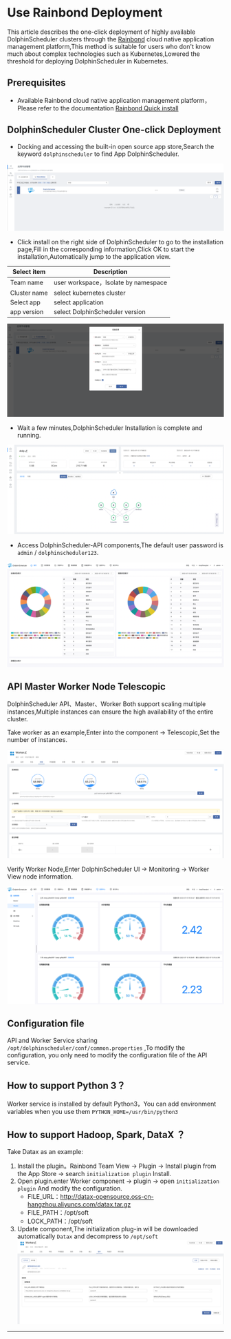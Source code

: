 # Use Rainbond Deployment

This article describes the one-click deployment of highly available DolphinScheduler clusters through the [Rainbond](https://www.rainbond.com/) cloud native application management platform,This method is suitable for users who don't know much about complex technologies such as Kubernetes,Lowered the threshold for deploying DolphinScheduler in Kubernetes.

## Prerequisites

* Available Rainbond cloud native application management platform，Please refer to the documentation [Rainbond Quick install](https://www.rainbond.com/docs/quick-start/quick-install)

## DolphinScheduler Cluster One-click Deployment 

* Docking and accessing the built-in open source app store,Search the keyword `dolphinscheduler` to find App DolphinScheduler.

![](../../../../img/rainbond/appstore-dolphinscheduler.png)

* Click install on the right side of DolphinScheduler to go to the installation page,Fill in the corresponding information,Click OK to start the installation,Automatically jump to the application view.

| Select item  | Description                          |
| ------------ | ------------------------------------ |
| Team name    | user workspace，Isolate by namespace |
| Cluster name | select kubernetes cluster            |
| Select app   | select application                   |
| app version  | select DolphinScheduler version      |

![](../../../../img/rainbond/install-dolphinscheduler.png)

* Wait a few minutes,DolphinScheduler Installation is complete and running.

![](../../../../img/rainbond/topology-dolphinscheduler.png)

* Access DolphinScheduler-API components,The default user password is `admin` / `dolphinscheduler123`.

![](../../../../img/rainbond/homepage-dolphinscheduler.png)

## API Master Worker Node Telescopic

DolphinScheduler API、Master、Worker Both support scaling multiple instances,Multiple instances can ensure the high availability of the entire cluster.

Take worker as an example,Enter into the component -> Telescopic,Set the number of instances.

![](../../../../img/rainbond/dolpscheduler-worker.png)

Verify Worker Node,Enter DolphinScheduler UI -> Monitoring -> Worker View node information.

![](../../../../img/rainbond/monitor-dolphinscheduler.png)
## Configuration file

API and Worker Service sharing `/opt/dolphinscheduler/conf/common.properties` ,To modify the configuration, you only need to modify the configuration file of the API service.

## How to support Python 3？

Worker service is installed by default Python3，You can add environment variables when you use them `PYTHON_HOME=/usr/bin/python3`

## How to support Hadoop, Spark, DataX ？

Take Datax as an example:

1. Install the plugin。Rainbond Team View -> Plugin -> Install plugin from the App Store -> search `initialization plugin` Install.
2. Open plugin.enter Worker component -> plugin -> open `initialization plugin` And modify the configuration.
   * FILE_URL：http://datax-opensource.oss-cn-hangzhou.aliyuncs.com/datax.tar.gz
   * FILE_PATH：/opt/soft
   * LOCK_PATH：/opt/soft
3. Update component,The initialization plug-in will be downloaded automatically `Datax` and decompress to `/opt/soft`
![](../../../../img/rainbond/plugin.png)
---
